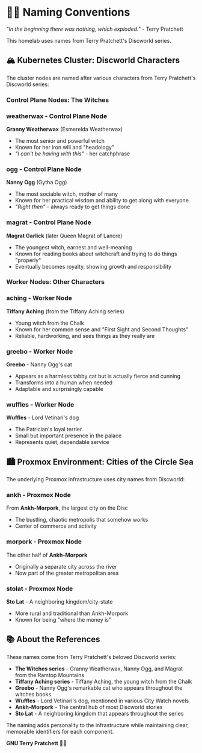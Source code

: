 # 🧙‍♀️ Naming Conventions

*"In the beginning there was nothing, which exploded."* - Terry Pratchett

This homelab uses names from Terry Pratchett's Discworld series.

## 🏔️ Kubernetes Cluster: Discworld Characters

The cluster nodes are named after various characters from Terry Pratchett's Discworld series:

### Control Plane Nodes: The Witches

### **weatherwax** - Control Plane Node

**Granny Weatherwax** (Esmerelda Weatherwax)

- The most senior and powerful witch
- Known for her iron will and "headology"
- *"I can't be having with this"* - her catchphrase

### **ogg** - Control Plane Node  

**Nanny Ogg** (Gytha Ogg)

- The most sociable witch, mother of many
- Known for her practical wisdom and ability to get along with everyone
- *"Right then"* - always ready to get things done

### **magrat** - Control Plane Node

**Magrat Garlick** (later Queen Magrat of Lancre)

- The youngest witch, earnest and well-meaning
- Known for reading books about witchcraft and trying to do things "properly"
- Eventually becomes royalty, showing growth and responsibility

### Worker Nodes: Other Characters

### **aching** - Worker Node

**Tiffany Aching** (from the Tiffany Aching series)

- Young witch from the Chalk
- Known for her common sense and "First Sight and Second Thoughts"
- Reliable, hardworking, and sees things as they really are

### **greebo** - Worker Node

**Greebo** - Nanny Ogg's cat

- Appears as a harmless tabby cat but is actually fierce and cunning
- Transforms into a human when needed
- Adaptable and surprisingly capable

### **wuffles** - Worker Node

**Wuffles** - Lord Vetinari's dog

- The Patrician's loyal terrier
- Small but important presence in the palace
- Represents quiet, dependable service

## 🏙️ Proxmox Environment: Cities of the Circle Sea

The underlying Proxmox infrastructure uses city names from Discworld:

### **ankh** - Proxmox Node

From **Ankh-Morpork**, the largest city on the Disc

- The bustling, chaotic metropolis that somehow works
- Center of commerce and activity

### **morpork** - Proxmox Node  

The other half of **Ankh-Morpork**

- Originally a separate city across the river
- Now part of the greater metropolitan area

### **stolat** - Proxmox Node

**Sto Lat** - A neighboring kingdom/city-state

- More rural and traditional than Ankh-Morpork
- Known for being "where the money is"

## 📚 About the References

These names come from Terry Pratchett's beloved Discworld series:

- **The Witches series** - Granny Weatherwax, Nanny Ogg, and Magrat from the Ramtop Mountains
- **Tiffany Aching series** - Tiffany Aching, the young witch from the Chalk
- **Greebo** - Nanny Ogg's remarkable cat who appears throughout the witches books
- **Wuffles** - Lord Vetinari's dog, mentioned in various City Watch novels
- **Ankh-Morpork** - The central hub of most Discworld stories  
- **Sto Lat** - A neighboring kingdom that appears throughout the series

The naming adds personality to the infrastructure while maintaining clear, memorable identifiers for each component.

**GNU Terry Pratchett** 🧙‍♂️
